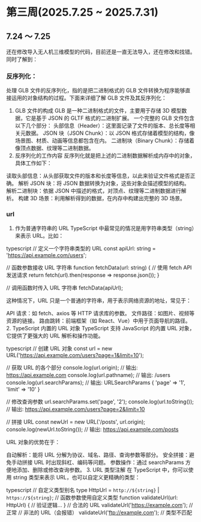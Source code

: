 # 第三周(2025.7.25 ~ 2025.7.31)

## 7.24 ～ 7.25
还在修改导入无人机三维模型的代码，目前还是一直无法导入，还在修改和找错。
同时了解到：
### 反序列化：
处理 GLB 文件的反序列化，指的是把二进制格式的 GLB 文件转换为程序能够直接运用的对象结构的过程。下面来详细了解 GLB 文件及其反序列化：
1. GLB 文件的构成
GLB 是一种二进制格式的文件，主要用于存储 3D 模型数据，它是基于 JSON 的 GLTF 格式的二进制扩展。
一个完整的 GLB 文件包含以下几个部分：
头部信息（Header）：这里面记录了文件的版本、总长度等相关元数据。
JSON 块（JSON Chunk）：以 JSON 格式存储着模型的结构，像场景图、材质、动画等信息都包含在内。
二进制块（Binary Chunk）：存储着像顶点数据、纹理等二进制数据。
2. 反序列化的工作内容
反序列化就是把上述的二进制数据解析成内存中的对象，具体工作如下：

读取头部信息：从头部获取文件的版本和长度等信息，以此来验证文件格式是否正确。
解析 JSON 块：将 JSON 数据转换为对象，这些对象会描述模型的结构。
解析二进制块：依据 JSON 中描述的格式，对顶点、纹理等二进制数据进行解析。
构建 3D 场景：利用解析得到的数据，在内存中构建出完整的 3D 场景。

### url
1. 作为普通字符串的 URL
TypeScript 中最常见的情况是用字符串类型（string）来表示 URL。比如：

typescript
// 定义一个字符串类型的 URL
const apiUrl: string = 'https://api.example.com/users';

// 函数参数接收 URL 字符串
function fetchData(url: string) {
  // 使用 fetch API 发送请求
  return fetch(url).then(response => response.json());
}

// 调用函数时传入 URL 字符串
fetchData(apiUrl);

这种情况下，URL 只是一个普通的字符串，用于表示网络资源的地址，常见于：

API 请求：如 fetch、axios 等 HTTP 请求库的参数。
文件路径：如图片、视频等资源的链接。
路由跳转：前端框架（如 React、Vue）中用于页面导航的路径。
2. TypeScript 内置的 URL 对象
TypeScript 支持 JavaScript 的内置 URL 对象，它提供了更强大的 URL 解析和操作功能。

typescript
// 创建 URL 对象
const url = new URL('https://api.example.com/users?page=1&limit=10');

// 获取 URL 的各个部分
console.log(url.origin);      // 输出: https://api.example.com
console.log(url.pathname);    // 输出: /users
console.log(url.searchParams); // 输出: URLSearchParams { 'page' => '1', 'limit' => '10' }

// 修改查询参数
url.searchParams.set('page', '2');
console.log(url.toString());  // 输出: https://api.example.com/users?page=2&limit=10

// 拼接 URL
const newUrl = new URL('/posts', url.origin);
console.log(newUrl.toString()); // 输出: https://api.example.com/posts

URL 对象的优势在于：

自动解析：能将 URL 分解为协议、域名、路径、查询参数等部分。
安全拼接：避免手动拼接 URL 时出现斜杠、编码等问题。
参数操作：通过 searchParams 方便地添加、删除或修改查询参数。
3. URL 类型注解
在 TypeScript 中，你可以使用 string 类型来表示 URL，也可以自定义更精确的类型：

typescript
// 自定义类型别名
type HttpUrl = `http://${string}` | `https://${string}`;
// 函数参数使用自定义类型
function validateUrl(url: HttpUrl) {
  // 验证逻辑...
}
// 合法的 URL
validateUrl('https://example.com'); // 正常
// 非法的 URL（会报错）
validateUrl('ftp://example.com');   // 类型不匹配

